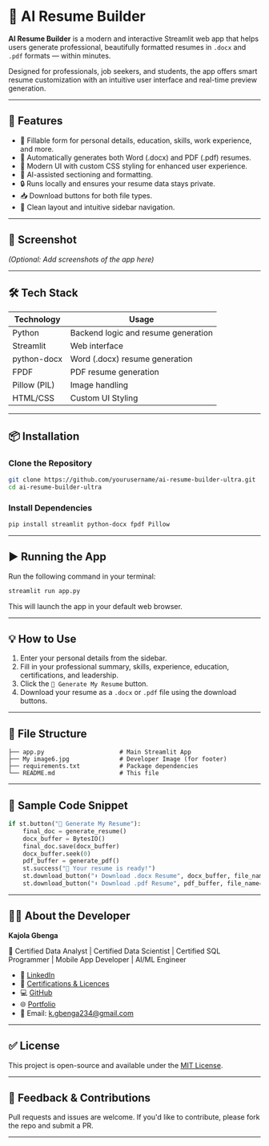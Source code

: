
# 🧠 AI Resume Builder

**AI Resume Builder** is a modern and interactive Streamlit web app that helps users generate professional, beautifully formatted resumes in `.docx` and `.pdf` formats — within minutes.

Designed for professionals, job seekers, and students, the app offers smart resume customization with an intuitive user interface and real-time preview generation.

---

## 🚀 Features

- 📝 Fillable form for personal details, education, skills, work experience, and more.
- 📄 Automatically generates both Word (.docx) and PDF (.pdf) resumes.
- 🎨 Modern UI with custom CSS styling for enhanced user experience.
- 🧠 AI-assisted sectioning and formatting.
- 🔒 Runs locally and ensures your resume data stays private.
- 📥 Download buttons for both file types.
- 🧾 Clean layout and intuitive sidebar navigation.

---

## 📸 Screenshot

*(Optional: Add screenshots of the app here)*

---

## 🛠️ Tech Stack

| Technology       | Usage                                |
|------------------|---------------------------------------|
| Python           | Backend logic and resume generation   |
| Streamlit        | Web interface                         |
| python-docx      | Word (.docx) resume generation        |
| FPDF             | PDF resume generation                 |
| Pillow (PIL)     | Image handling                        |
| HTML/CSS         | Custom UI Styling                     |

---

## 📦 Installation

### Clone the Repository

```bash
git clone https://github.com/yourusername/ai-resume-builder-ultra.git
cd ai-resume-builder-ultra
```

### Install Dependencies

```bash
pip install streamlit python-docx fpdf Pillow
```

---

## ▶️ Running the App

Run the following command in your terminal:

```bash
streamlit run app.py
```

This will launch the app in your default web browser.

---

## 💡 How to Use

1. Enter your personal details from the sidebar.
2. Fill in your professional summary, skills, experience, education, certifications, and leadership.
3. Click the `🚀 Generate My Resume` button.
4. Download your resume as a `.docx` or `.pdf` file using the download buttons.

---

## 📁 File Structure

```
├── app.py                     # Main Streamlit App
├── My image6.jpg              # Developer Image (for footer)
├── requirements.txt           # Package dependencies
└── README.md                  # This file
```

---

## 🧠 Sample Code Snippet

```python
if st.button("🚀 Generate My Resume"):
    final_doc = generate_resume()
    docx_buffer = BytesIO()
    final_doc.save(docx_buffer)
    docx_buffer.seek(0)
    pdf_buffer = generate_pdf()
    st.success("🎉 Your resume is ready!")
    st.download_button("⬇️ Download .docx Resume", docx_buffer, file_name=f"{name.replace(' ', '_')}_Resume.docx")
    st.download_button("⬇️ Download .pdf Resume", pdf_buffer, file_name=f"{name.replace(' ', '_')}_Resume.pdf")
```

---

## 👨‍💻 About the Developer

**Kajola Gbenga**

📇 Certified Data Analyst | Certified Data Scientist | Certified SQL Programmer | Mobile App Developer | AI/ML Engineer

- 🔗 [LinkedIn](https://www.linkedin.com/in/kajolagbenga)  
- 📜 [Certifications & Licences](https://www.datacamp.com/portfolio/kgbenga234)  
- 💻 [GitHub](https://github.com/prodigy234)  
- 🌐 [Portfolio](https://kajolagbenga.netlify.app/)  
- 📧 Email: k.gbenga234@gmail.com

---

## ✅ License

This project is open-source and available under the [MIT License](LICENSE).

---

## 💬 Feedback & Contributions

Pull requests and issues are welcome. If you'd like to contribute, please fork the repo and submit a PR.

---

